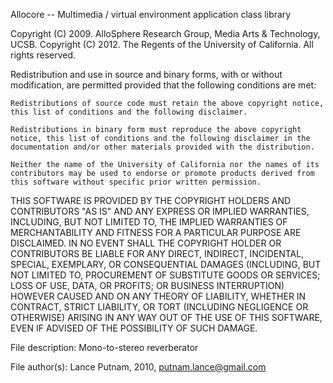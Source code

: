 
Allocore --
Multimedia / virtual environment application class library

Copyright (C) 2009. AlloSphere Research Group, Media Arts & Technology, UCSB.
Copyright (C) 2012. The Regents of the University of California.
All rights reserved.

Redistribution and use in source and binary forms, with or without 
modification, are permitted provided that the following conditions are met:

	Redistributions of source code must retain the above copyright notice, 
	this list of conditions and the following disclaimer.

	Redistributions in binary form must reproduce the above copyright 
	notice, this list of conditions and the following disclaimer in the 
	documentation and/or other materials provided with the distribution.

	Neither the name of the University of California nor the names of its 
	contributors may be used to endorse or promote products derived from 
	this software without specific prior written permission.

THIS SOFTWARE IS PROVIDED BY THE COPYRIGHT HOLDERS AND CONTRIBUTORS "AS IS" 
AND ANY EXPRESS OR IMPLIED WARRANTIES, INCLUDING, BUT NOT LIMITED TO, THE 
IMPLIED WARRANTIES OF MERCHANTABILITY AND FITNESS FOR A PARTICULAR PURPOSE 
ARE DISCLAIMED. IN NO EVENT SHALL THE COPYRIGHT HOLDER OR CONTRIBUTORS BE 
LIABLE FOR ANY DIRECT, INDIRECT, INCIDENTAL, SPECIAL, EXEMPLARY, OR
CONSEQUENTIAL DAMAGES (INCLUDING, BUT NOT LIMITED TO, PROCUREMENT OF 
SUBSTITUTE GOODS OR SERVICES; LOSS OF USE, DATA, OR PROFITS; OR BUSINESS 
INTERRUPTION) HOWEVER CAUSED AND ON ANY THEORY OF LIABILITY, WHETHER IN 
CONTRACT, STRICT LIABILITY, OR TORT (INCLUDING NEGLIGENCE OR OTHERWISE) 
ARISING IN ANY WAY OUT OF THE USE OF THIS SOFTWARE, EVEN IF ADVISED OF THE 
POSSIBILITY OF SUCH DAMAGE.

File description:
Mono-to-stereo reverberator

File author(s):
Lance Putnam, 2010, putnam.lance@gmail.com

